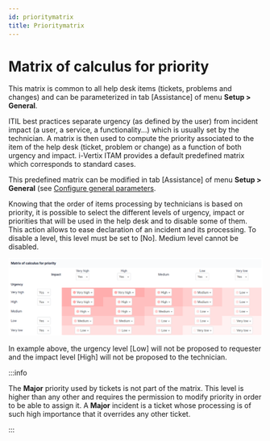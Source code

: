 ```yaml
---
id: prioritymatrix
title: Prioritymatrix
---
```


# Matrix of calculus for priority

This matrix is common to all help desk items (tickets, problems and
changes) and can be parameterized in tab [Assistance] of
menu **Setup \> General**.

ITIL best practices separate urgency (as defined by the user) from
incident impact (a user, a service, a functionality...) which is
usually set by the technician. A matrix is then used to compute the
priority associated to the item of the help desk (ticket, problem or
change) as a function of both urgency and impact. i-Vertix ITAM provides a
default predefined matrix which corresponds to standard cases.

This predefined matrix can be modified in tab [Assistance]
of menu **Setup \> General** (see
[Configure general parameters](/asset-management/modules/configuration/general).

Knowing that the order of items processing by technicians is based on
priority, it is possible to select the different levels of urgency,
impact or priorities that will be used in the help desk and to disable
some of them. This action allows to ease declaration of an incident and
its processing. To disable a level, this level must be set to
[No]. Medium level cannot be disabled.

![Matrix of calculus for priority](images/priority_matrix.png)

In example above, the urgency level [Low] will not be
proposed to requester and the impact level [High] will not
be proposed to the technician.

:::info

The **Major** priority used by tickets is not part of the matrix. This
level is higher than any other and requires the permission to modify
priority in order to be able to assign it. A **Major** incident is a
ticket whose processing is of such high importance that it overrides
any other ticket.

:::
